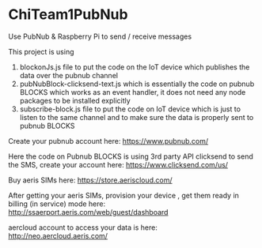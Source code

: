 # ChiTeam1PubNub
Use PubNub &amp; Raspberry Pi to send / receive messages

This project is using
1) blockonJs.js file to put the code on the IoT device which publishes the data over the pubnub channel
2) pubNubBlock-clicksend-text.js which is essentially the code on pubnub BLOCKS which works as an event handler, it does not need any node packages to be installed explicitly 
3) subscribe-block.js file to put the code on IoT device which is just to listen to the same channel and to make sure the data is properly sent to pubnub BLOCKS

Create your pubnub account here: https://www.pubnub.com/

Here the code on Pubnub BLOCKS is using 3rd party API clicksend to send the SMS, create your account here: https://www.clicksend.com/us/

Buy aeris SIMs here: https://store.aeriscloud.com/

After getting your aeris SIMs, provision your device , get them ready in billing (in service) mode here: http://ssaerport.aeris.com/web/guest/dashboard

aercloud account to access your data is here: http://neo.aercloud.aeris.com/
